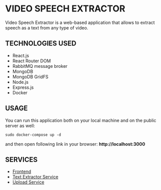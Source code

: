 # VIDEO SPEECH EXTRACTOR

Video Speech Extractor is a web-based application that allows to extract speech as a text from any type of video.

## TECHNOLOGIES USED

- React.js
- React Router DOM
- RabbitMQ message broker
- MongoDB
- MongoDB GridFS
- Node.js
- Express.js
- Docker

## USAGE
You can run this application both on your local machine and on the public server as well:

```
sudo docker-compose up -d
```
and then open following link in your browser: **http://localhost:3000**

## SERVICES
- [Frontend](./front-end/)
- [Text Extractor Service](./text_extractor_service/)
- [Upload Service](./upload_service/)